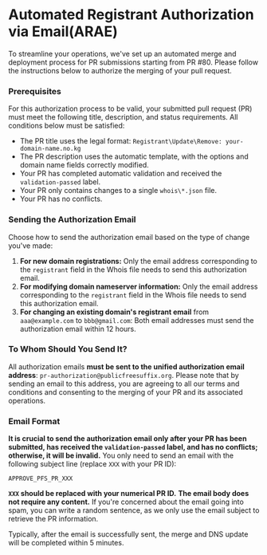 # Automated Registrant Authorization via Email(ARAE)

To streamline your operations, we've set up an automated merge and deployment process for PR submissions starting from PR \#80. Please follow the instructions below to authorize the merging of your pull request.

### Prerequisites

For this authorization process to be valid, your submitted pull request (PR) must meet the following title, description, and status requirements. All conditions below must be satisfied:

  * The PR title uses the legal format: `Registrant\Update\Remove: your-domain-name.no.kg`
  * The PR description uses the automatic template, with the options and domain name fields correctly modified.
  * Your PR has completed automatic validation and received the `validation-passed` label.
  * Your PR only contains changes to a single `whois\*.json` file.
  * Your PR has no conflicts.

### Sending the Authorization Email

Choose how to send the authorization email based on the type of change you've made:

1.  **For new domain registrations:** Only the email address corresponding to the `registrant` field in the Whois file needs to send this authorization email.
2.  **For modifying domain nameserver information:** Only the email address corresponding to the `registrant` field in the Whois file needs to send this authorization email.
3.  **For changing an existing domain's registrant email** from `aaa@example.com` to `bbb@gmail.com`: Both email addresses must send the authorization email within 12 hours.

### To Whom Should You Send It?

All authorization emails **must be sent to the unified authorization email address**: `pr-authorization@publicfreesuffix.org`. Please note that by sending an email to this address, you are agreeing to all our terms and conditions and consenting to the merging of your PR and its associated operations.

### Email Format

**It is crucial to send the authorization email only after your PR has been submitted, has received the `validation-passed` label, and has no conflicts; otherwise, it will be invalid.** You only need to send an email with the following subject line (replace `XXX` with your PR ID):

```
APPROVE_PFS_PR_XXX
```

**`XXX` should be replaced with your numerical PR ID.** **The email body does not require any content.** If you're concerned about the email going into spam, you can write a random sentence, as we only use the email subject to retrieve the PR information.

Typically, after the email is successfully sent, the merge and DNS update will be completed within 5 minutes.